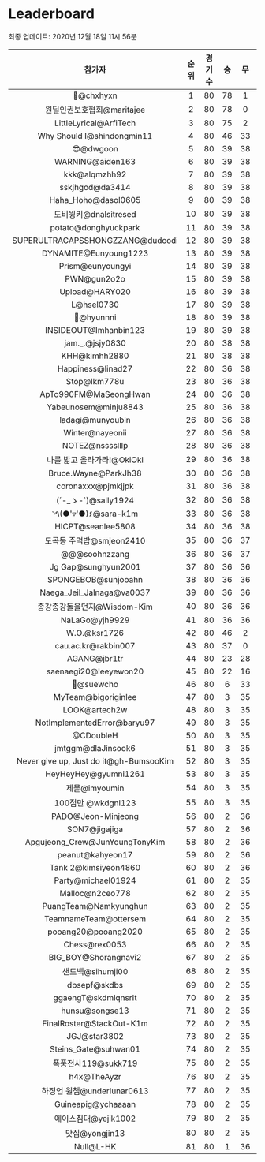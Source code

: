 # Leaderboard
최종 업데이트: 2020년 12월 18일 11시 56분




| 참가자 | 순위 | 경기수 | 승 | 무 | 패 | 승점 |
|:---:|:---:|:---:|:---:|:---:|:---:|:---:|
| 👑@chxhyxn | 1 | 80 | 78 | 1 | 1 | 235 |
| 원딜인권보호협회@maritajee | 2 | 80 | 78 | 0 | 2 | 234 |
| LittleLyrical@ArfiTech | 3 | 80 | 75 | 2 | 3 | 227 |
| Why Should I@shindongmin11 | 4 | 80 | 46 | 33 | 1 | 171 |
| 😎@dwgoon | 5 | 80 | 39 | 38 | 3 | 155 |
| WARNING@aiden163 | 6 | 80 | 39 | 38 | 3 | 155 |
| kkk@alqmzhh92 | 7 | 80 | 39 | 38 | 3 | 155 |
| sskjhgod@da3414 | 8 | 80 | 39 | 38 | 3 | 155 |
| Haha_Hoho@dasol0605 | 9 | 80 | 39 | 38 | 3 | 155 |
| 도비윙키@dnalsitresed | 10 | 80 | 39 | 38 | 3 | 155 |
| potato@donghyuckpark | 11 | 80 | 39 | 38 | 3 | 155 |
| SUPERULTRACAPSSHONGZZANG@dudcodi | 12 | 80 | 39 | 38 | 3 | 155 |
| DYNAMITE@Eunyoung1223 | 13 | 80 | 39 | 38 | 3 | 155 |
| Prism@eunyoungyi | 14 | 80 | 39 | 38 | 3 | 155 |
| PWN@gun2o2o | 15 | 80 | 39 | 38 | 3 | 155 |
| Upload@HARY020 | 16 | 80 | 39 | 38 | 3 | 155 |
| L@hsel0730 | 17 | 80 | 39 | 38 | 3 | 155 |
| 🐻@hyunnni | 18 | 80 | 39 | 38 | 3 | 155 |
| INSIDEOUT@Imhanbin123 | 19 | 80 | 39 | 38 | 3 | 155 |
| jam._.@jsjy0830 | 20 | 80 | 38 | 38 | 4 | 152 |
| KHH@kimhh2880 | 21 | 80 | 38 | 38 | 4 | 152 |
| Happiness@linad27 | 22 | 80 | 36 | 38 | 6 | 146 |
| Stop@lkm778u | 23 | 80 | 36 | 38 | 6 | 146 |
| ApTo990FM@MaSeongHwan | 24 | 80 | 36 | 38 | 6 | 146 |
| Yabeunosem@minju8843 | 25 | 80 | 36 | 38 | 6 | 146 |
| ladagi@munyoubin | 26 | 80 | 36 | 38 | 6 | 146 |
| Winter@nayeonii | 27 | 80 | 36 | 38 | 6 | 146 |
| NOTEZ@nsssslllp | 28 | 80 | 36 | 38 | 6 | 146 |
| 나를 밟고 올라가라!@OkiOkl | 29 | 80 | 36 | 38 | 6 | 146 |
| Bruce.Wayne@ParkJh38 | 30 | 80 | 36 | 38 | 6 | 146 |
| coronaxxx@pjmkjjpk | 31 | 80 | 36 | 38 | 6 | 146 |
| (´-_ゝ-`)@sally1924 | 32 | 80 | 36 | 38 | 6 | 146 |
| ◝٩(●'▿'●)۶@sara-k1m | 33 | 80 | 36 | 38 | 6 | 146 |
| HICPT@seanlee5808 | 34 | 80 | 36 | 38 | 6 | 146 |
| 도곡동 주먹밥@smjeon2410 | 35 | 80 | 36 | 37 | 7 | 145 |
| @@@soohnzzang | 36 | 80 | 36 | 37 | 7 | 145 |
| Jg Gap@sunghyun2001 | 37 | 80 | 36 | 36 | 8 | 144 |
| SPONGEBOB@sunjooahn | 38 | 80 | 36 | 36 | 8 | 144 |
| Naega_Jeil_Jalnaga@va0037 | 39 | 80 | 36 | 36 | 8 | 144 |
| 종강종강돌을던지@Wisdom-Kim | 40 | 80 | 36 | 36 | 8 | 144 |
| NaLaGo@yjh9929 | 41 | 80 | 36 | 36 | 8 | 144 |
| W.O.@ksr1726 | 42 | 80 | 46 | 2 | 32 | 140 |
| cau.ac.kr@rakbin007 | 43 | 80 | 37 | 0 | 43 | 111 |
| AGANG@jbr1tr | 44 | 80 | 23 | 28 | 29 | 97 |
| saenaegi20@leeyewon20 | 45 | 80 | 22 | 16 | 42 | 82 |
| 👏@suewcho | 46 | 80 | 6 | 33 | 41 | 51 |
| MyTeam@bigoriginlee | 47 | 80 | 3 | 35 | 42 | 44 |
| LOOK@artech2w | 48 | 80 | 3 | 35 | 42 | 44 |
| NotImplementedError@baryu97 | 49 | 80 | 3 | 35 | 42 | 44 |
| @CDoubleH | 50 | 80 | 3 | 35 | 42 | 44 |
| jmtggm@dlaJinsook6 | 51 | 80 | 3 | 35 | 42 | 44 |
| Never give up, Just do it@gh-BumsooKim | 52 | 80 | 3 | 35 | 42 | 44 |
| HeyHeyHey@gyumni1261 | 53 | 80 | 3 | 35 | 42 | 44 |
| 제물@imyoumin | 54 | 80 | 3 | 35 | 42 | 44 |
| 100점만 @wkdgnl123 | 55 | 80 | 3 | 35 | 42 | 44 |
| PADO@Jeon-Minjeong | 56 | 80 | 2 | 36 | 42 | 42 |
| SON7@jigajiga | 57 | 80 | 2 | 36 | 42 | 42 |
| Apgujeong_Crew@JunYoungTonyKim | 58 | 80 | 2 | 36 | 42 | 42 |
| peanut@kahyeon17 | 59 | 80 | 2 | 36 | 42 | 42 |
| Tank 2@kimsiyeon4860 | 60 | 80 | 2 | 36 | 42 | 42 |
| Party@michael01924 | 61 | 80 | 2 | 35 | 43 | 41 |
| Malloc@n2ceo778 | 62 | 80 | 2 | 35 | 43 | 41 |
| PuangTeam@Namkyunghun | 63 | 80 | 2 | 35 | 43 | 41 |
| TeamnameTeam@ottersem | 64 | 80 | 2 | 35 | 43 | 41 |
| pooang20@pooang2020 | 65 | 80 | 2 | 35 | 43 | 41 |
| Chess@rex0053 | 66 | 80 | 2 | 35 | 43 | 41 |
| BIG_BOY@Shorangnavi2 | 67 | 80 | 2 | 35 | 43 | 41 |
| 샌드백@sihumji00 | 68 | 80 | 2 | 35 | 43 | 41 |
| dbsepf@skdbs | 69 | 80 | 2 | 35 | 43 | 41 |
| ggaengT@skdmlqnsrlt | 70 | 80 | 2 | 35 | 43 | 41 |
| hunsu@songse13 | 71 | 80 | 2 | 35 | 43 | 41 |
| FinalRoster@StackOut-K1m | 72 | 80 | 2 | 35 | 43 | 41 |
| JGJ@star3802 | 73 | 80 | 2 | 35 | 43 | 41 |
| Steins_Gate@suhwan01 | 74 | 80 | 2 | 35 | 43 | 41 |
| 폭풍전사119@sukk719 | 75 | 80 | 2 | 35 | 43 | 41 |
| h4x@TheAyzr | 76 | 80 | 2 | 35 | 43 | 41 |
| 하정언 원챔@underlunar0613 | 77 | 80 | 2 | 35 | 43 | 41 |
| Guineapig@ychaaaan | 78 | 80 | 2 | 35 | 43 | 41 |
| 에이스침대@yejik1002 | 79 | 80 | 2 | 35 | 43 | 41 |
| 맛집@yongjin13 | 80 | 80 | 2 | 35 | 43 | 41 |
| Null@L-HK | 81 | 80 | 1 | 36 | 43 | 39 |